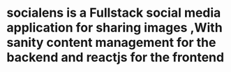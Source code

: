 # socialens is a Fullstack social media application for sharing images ,With sanity content management for the backend and reactjs for the frontend
